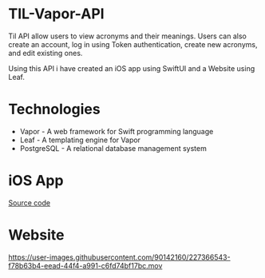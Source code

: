 # TIL-Vapor-API

Til API allow users to view acronyms and their meanings. 
Users can also create an account, log in using Token authentication, create new acronyms, and edit existing ones.

Using this API i have created an iOS app using SwiftUI and a Website using Leaf.

# Technologies

- Vapor - A web framework for Swift programming language
- Leaf - A templating engine for Vapor
- PostgreSQL - A relational database management system


# iOS App

[Source code](https://github.com/gyda13/TIL-iOSApp) 

# Website

https://user-images.githubusercontent.com/90142160/227366543-f78b63b4-eead-44f4-a991-c6fd74bf17bc.mov







